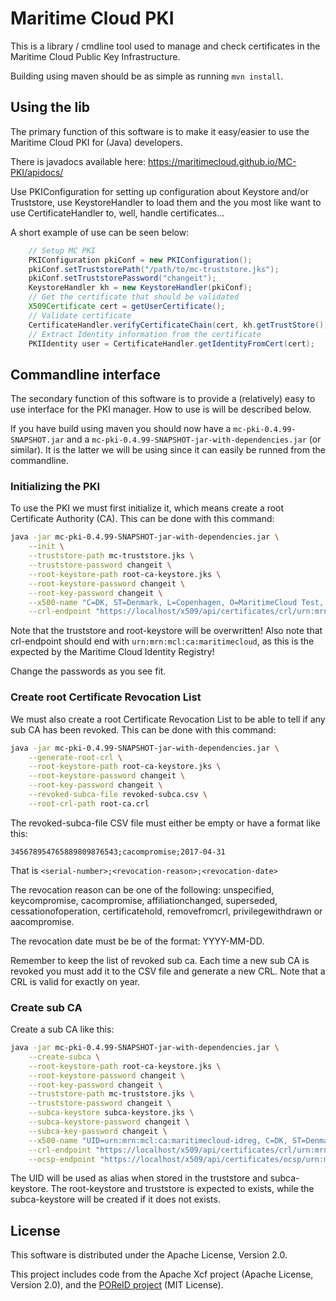# Maritime Cloud PKI

This is a library / cmdline tool used to manage and check certificates in the Maritime Cloud Public Key Infrastructure.

Building using maven should be as simple as running `mvn install`.

## Using the lib
The primary function of this software is to make it easy/easier to use the Maritime Cloud PKI for (Java) developers. 

There is javadocs available here: <https://maritimecloud.github.io/MC-PKI/apidocs/>

Use PKIConfiguration for setting up configuration about Keystore and/or Truststore, use KeystoreHandler to load them and the you most like want to use CertificateHandler to, well, handle certificates...

A short example of use can be seen below:
```java
    // Setup MC PKI
    PKIConfiguration pkiConf = new PKIConfiguration();
    pkiConf.setTruststorePath("/path/to/mc-truststore.jks");
    pkiConf.setTruststorePassword("changeit");
    KeystoreHandler kh = new KeystoreHandler(pkiConf);
    // Get the certificate that should be validated
    X509Certificate cert = getUserCertificate();
    // Validate certificate
    CertificateHandler.verifyCertificateChain(cert, kh.getTrustStore());
    // Extract Identity information from the certificate
    PKIIdentity user = CertificateHandler.getIdentityFromCert(cert);
```

## Commandline interface
The secondary function of this software is to provide a (relatively) easy to use interface for the PKI manager. How to use is will be described below.

If you have build using maven you should now have a `mc-pki-0.4.99-SNAPSHOT.jar` and a `mc-pki-0.4.99-SNAPSHOT-jar-with-dependencies.jar` (or similar). It is the latter we will be using since it can easily be runned from the commandline.

### Initializing the PKI
To use the PKI we must first initialize it, which means create a root Certificate Authority (CA). This can be done with this command:
```sh
java -jar mc-pki-0.4.99-SNAPSHOT-jar-with-dependencies.jar \
    --init \
    --truststore-path mc-truststore.jks \
    --truststore-password changeit \
    --root-keystore-path root-ca-keystore.jks \
    --root-keystore-password changeit \
    --root-key-password changeit \
    --x500-name "C=DK, ST=Denmark, L=Copenhagen, O=MaritimeCloud Test, OU=MaritimeCloud Test, CN=MaritimeCloud Test Root Certificate, E=info@maritimecloud.net" \
    --crl-endpoint "https://localhost/x509/api/certificates/crl/urn:mrn:mcl:ca:maritimecloud"
```
Note that the truststore and root-keystore will be overwritten! Also note that crl-endpoint should end with `urn:mrn:mcl:ca:maritimecloud`, as this is the expected by the Maritime Cloud Identity Registry!

Change the passwords as you see fit.

### Create root Certificate Revocation List
We must also create a root Certificate Revocation List to be able to tell if any sub CA has been revoked. This can be done with this command: 
```sh
java -jar mc-pki-0.4.99-SNAPSHOT-jar-with-dependencies.jar \
    --generate-root-crl \
    --root-keystore-path root-ca-keystore.jks \
    --root-keystore-password changeit \
    --root-key-password changeit \
    --revoked-subca-file revoked-subca.csv \
    --root-crl-path root-ca.crl
```
The revoked-subca-file CSV file must either be empty or have a format like this:
```csv
345678954765889809876543;cacompromise;2017-04-31
```
That is `<serial-number>;<revocation-reason>;<revocation-date>`

The revocation reason can be one of the following: unspecified, keycompromise, cacompromise, affiliationchanged, superseded, cessationofoperation, certificatehold, removefromcrl, privilegewithdrawn or aacompromise.

The revocation date must be be of the format: YYYY-MM-DD.

Remember to keep the list of revoked sub ca. Each time a new sub CA is revoked you must add it to the CSV file and generate a new CRL. Note that a CRL is valid for exactly on year.

### Create sub CA
Create a sub CA like this:
```sh
java -jar mc-pki-0.4.99-SNAPSHOT-jar-with-dependencies.jar \
    --create-subca \
    --root-keystore-path root-ca-keystore.jks \
    --root-keystore-password changeit \
    --root-key-password changeit \
    --truststore-path mc-truststore.jks \
    --truststore-password changeit \
    --subca-keystore subca-keystore.jks \
    --subca-keystore-password changeit \
    --subca-key-password changeit \
    --x500-name "UID=urn:mrn:mcl:ca:maritimecloud-idreg, C=DK, ST=Denmark, L=Copenhagen, O=MaritimeCloud Test, OU=MaritimeCloud Test, CN=MaritimeCloud Test Identity Registry, E=info@maritimecloud.net" \
    --crl-endpoint "https://localhost/x509/api/certificates/crl/urn:mrn:mcl:ca:maritimecloud-idreg" \
    --ocsp-endpoint "https://localhost/x509/api/certificates/ocsp/urn:mrn:mcl:ca:maritimecloud-idreg"
```

The UID will be used as alias when stored in the truststore and subca-keystore. The root-keystore and truststore is expected to exists, while the subca-keystore will be created if it does not exists.

## License
This software is distributed under the Apache License, Version 2.0.

This project includes code from the Apache Xcf project (Apache License, Version 2.0), and the [POReID project](https://github.com/poreid/poreid) (MIT License). 
